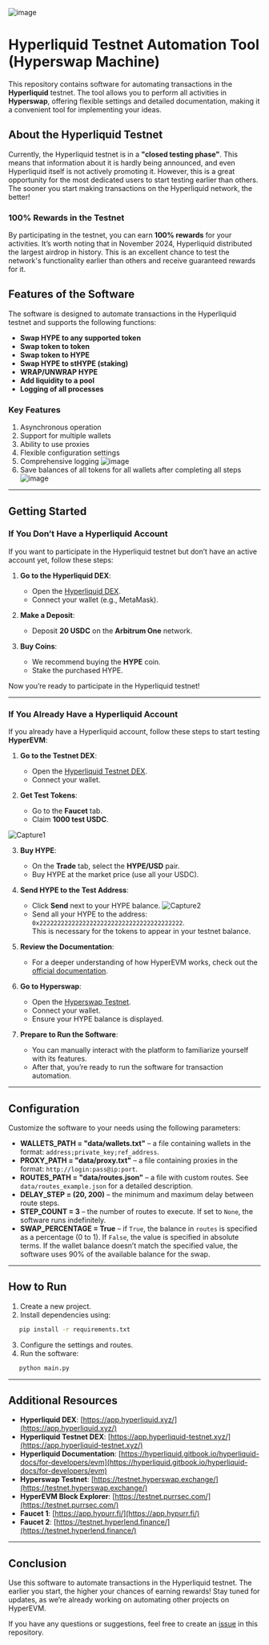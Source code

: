 ![image](https://github.com/user-attachments/assets/2a27dc1c-4b9c-4cab-a861-15f32c645cb3)
# Hyperliquid Testnet Automation Tool (Hyperswap Machine)

This repository contains software for automating transactions in the **Hyperliquid** testnet. The tool allows you to perform all activities in **Hyperswap**, offering flexible settings and detailed documentation, making it a convenient tool for implementing your ideas.

## About the Hyperliquid Testnet

Currently, the Hyperliquid testnet is in a **"closed testing phase"**. This means that information about it is hardly being announced, and even Hyperliquid itself is not actively promoting it. However, this is a great opportunity for the most dedicated users to start testing earlier than others. The sooner you start making transactions on the Hyperliquid network, the better!

### 100% Rewards in the Testnet
By participating in the testnet, you can earn **100% rewards** for your activities. It’s worth noting that in November 2024, Hyperliquid distributed the largest airdrop in history. This is an excellent chance to test the network's functionality earlier than others and receive guaranteed rewards for it.

## Features of the Software

The software is designed to automate transactions in the Hyperliquid testnet and supports the following functions:

- **Swap HYPE to any supported token**
- **Swap token to token**
- **Swap token to HYPE**
- **Swap HYPE to stHYPE (staking)**
- **WRAP/UNWRAP HYPE**
- **Add liquidity to a pool**
- **Logging of all processes**

### Key Features
1. Asynchronous operation
2. Support for multiple wallets
3. Ability to use proxies
4. Flexible configuration settings
5. Comprehensive logging
   ![image](https://github.com/user-attachments/assets/a6390b48-0b2a-4faf-8acc-bc4601fe413e)
6. Save balances of all tokens for all wallets after completing all steps
   ![image](https://github.com/user-attachments/assets/7fc25b23-a56e-4626-9d47-bd0ea0844ec3)


---

## Getting Started

### If You Don’t Have a Hyperliquid Account

If you want to participate in the Hyperliquid testnet but don’t have an active account yet, follow these steps:

1. **Go to the Hyperliquid DEX**:
   - Open the [Hyperliquid DEX](https://app.hyperliquid.xyz/).
   - Connect your wallet (e.g., MetaMask).

2. **Make a Deposit**:
   - Deposit **20 USDC** on the **Arbitrum One** network.

3. **Buy Coins**:
   - We recommend buying the **HYPE** coin.
   - Stake the purchased HYPE.

Now you’re ready to participate in the Hyperliquid testnet!

---

### If You Already Have a Hyperliquid Account

If you already have a Hyperliquid account, follow these steps to start testing **HyperEVM**:

1. **Go to the Testnet DEX**:
   - Open the [Hyperliquid Testnet DEX](https://app.hyperliquid-testnet.xyz/).
   - Connect your wallet.

2. **Get Test Tokens**:
   - Go to the **Faucet** tab.
   - Claim **1000 test USDC**.
     
  ![Capture1](https://github.com/user-attachments/assets/ff7061d1-04ae-412d-b4ab-3992fc2d02a1)

3. **Buy HYPE**:
   - On the **Trade** tab, select the **HYPE/USD** pair.
   - Buy HYPE at the market price (use all your USDC).

4. **Send HYPE to the Test Address**:
   - Click **Send** next to your HYPE balance.
     ![Capture2](https://github.com/user-attachments/assets/b327ab5c-56a7-4f15-910a-afffd9d49099)
   - Send all your HYPE to the address:  
     `0x2222222222222222222222222222222222222222`.  
     This is necessary for the tokens to appear in your testnet balance.

5. **Review the Documentation**:
   - For a deeper understanding of how HyperEVM works, check out the [official documentation](https://hyperliquid.gitbook.io/hyperliquid-docs/for-developers/evm).

6. **Go to Hyperswap**:
   - Open the [Hyperswap Testnet](https://testnet.hyperswap.exchange/).
   - Connect your wallet.
   - Ensure your HYPE balance is displayed.

7. **Prepare to Run the Software**:
   - You can manually interact with the platform to familiarize yourself with its features.
   - After that, you’re ready to run the software for transaction automation.

---

## Configuration

Customize the software to your needs using the following parameters:

- **WALLETS_PATH = "data/wallets.txt"** – a file containing wallets in the format: `address;private_key;ref_address`.
- **PROXY_PATH = "data/proxy.txt"** – a file containing proxies in the format: `http://login:pass@ip:port`.
- **ROUTES_PATH = "data/routes.json"** – a file with custom routes. See `data/routes_example.json` for a detailed description.
- **DELAY_STEP = (20, 200)** – the minimum and maximum delay between route steps.
- **STEP_COUNT = 3** – the number of routes to execute. If set to `None`, the software runs indefinitely.
- **SWAP_PERCENTAGE = True** – if `True`, the balance in `routes` is specified as a percentage (0 to 1). If `False`, the value is specified in absolute terms. If the wallet balance doesn’t match the specified value, the software uses 90% of the available balance for the swap.

---

## How to Run

1. Create a new project.
2. Install dependencies using:
```bash
   pip install -r requirements.txt
   ```
3. Configure the settings and routes.
4. Run the software:
```bash 
   python main.py
```
---

## Additional Resources

- **Hyperliquid DEX**: [https://app.hyperliquid.xyz/](https://app.hyperliquid.xyz/)
- **Hyperliquid Testnet DEX**: [https://app.hyperliquid-testnet.xyz/](https://app.hyperliquid-testnet.xyz/)
- **Hyperliquid Documentation**: [https://hyperliquid.gitbook.io/hyperliquid-docs/for-developers/evm](https://hyperliquid.gitbook.io/hyperliquid-docs/for-developers/evm)
- **Hyperswap Testnet**: [https://testnet.hyperswap.exchange/](https://testnet.hyperswap.exchange/)
- **HyperEVM Block Explorer**: [https://testnet.purrsec.com/](https://testnet.purrsec.com/)
- **Faucet 1**: [https://app.hypurr.fi/](https://app.hypurr.fi/)
- **Faucet 2**: [https://testnet.hyperlend.finance/](https://testnet.hyperlend.finance/)

---

## Conclusion

Use this software to automate transactions in the Hyperliquid testnet. The earlier you start, the higher your chances of earning rewards! Stay tuned for updates, as we’re already working on automating other projects on HyperEVM.

If you have any questions or suggestions, feel free to create an [issue](https://github.com/AnreSoft/Hyperliquid-Testnet-Automation-Tool-Hyperswap-Machine/issues) in this repository.
